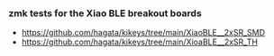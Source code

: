 ### zmk tests for the Xiao BLE breakout boards

- https://github.com/hagata/kikeys/tree/main/XiaoBLE__2xSR_SMD
- https://github.com/hagata/kikeys/tree/main/XioaBLE__2xSR_TH
